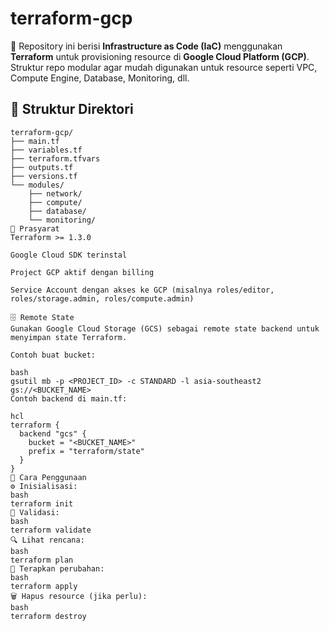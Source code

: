 # terraform-gcp

📌 Repository ini berisi **Infrastructure as Code (IaC)** menggunakan **Terraform** untuk provisioning resource di **Google Cloud Platform (GCP)**.  
Struktur repo modular agar mudah digunakan untuk resource seperti VPC, Compute Engine, Database, Monitoring, dll.

## 📂 Struktur Direktori

```text
terraform-gcp/
├── main.tf
├── variables.tf
├── terraform.tfvars
├── outputs.tf
├── versions.tf
└── modules/
    ├── network/
    ├── compute/
    ├── database/
    └── monitoring/
🔑 Prasyarat
Terraform >= 1.3.0

Google Cloud SDK terinstal

Project GCP aktif dengan billing

Service Account dengan akses ke GCP (misalnya roles/editor, roles/storage.admin, roles/compute.admin)

🗄️ Remote State
Gunakan Google Cloud Storage (GCS) sebagai remote state backend untuk menyimpan state Terraform.

Contoh buat bucket:

bash
gsutil mb -p <PROJECT_ID> -c STANDARD -l asia-southeast2 gs://<BUCKET_NAME>
Contoh backend di main.tf:

hcl
terraform {
  backend "gcs" {
    bucket = "<BUCKET_NAME>"
    prefix = "terraform/state"
  }
}
🚀 Cara Penggunaan
⚙️ Inisialisasi:
bash
terraform init
🧪 Validasi:
bash
terraform validate
🔍 Lihat rencana:
bash
terraform plan
🚀 Terapkan perubahan:
bash
terraform apply
🗑️ Hapus resource (jika perlu):
bash
terraform destroy